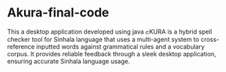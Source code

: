 # Akura-final-code
This a desktop application developed using java
අKURA is a hybrid spell checker tool for Sinhala language that uses a multi-agent system to cross-reference inputted words against grammatical rules 
and a vocabulary corpus. It provides reliable feedback through a sleek desktop application,
ensuring accurate Sinhala language usage.
